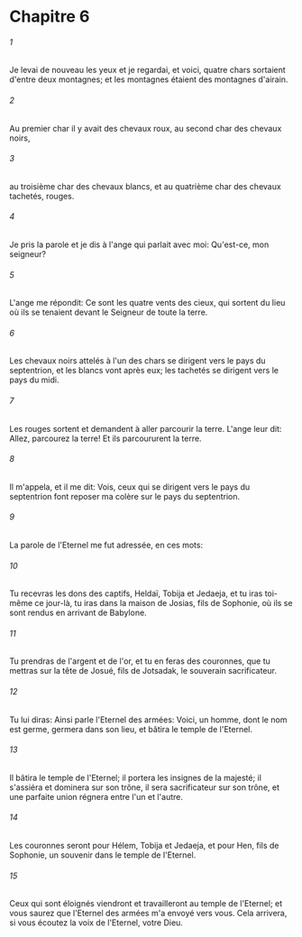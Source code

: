 # Chapitre 6

###### 1
Je levai de nouveau les yeux et je regardai, et voici, quatre chars sortaient d'entre deux montagnes; et les montagnes étaient des montagnes d'airain.
###### 2
Au premier char il y avait des chevaux roux, au second char des chevaux noirs,
###### 3
au troisième char des chevaux blancs, et au quatrième char des chevaux tachetés, rouges.
###### 4
Je pris la parole et je dis à l'ange qui parlait avec moi: Qu'est-ce, mon seigneur?
###### 5
L'ange me répondit: Ce sont les quatre vents des cieux, qui sortent du lieu où ils se tenaient devant le Seigneur de toute la terre.
###### 6
Les chevaux noirs attelés à l'un des chars se dirigent vers le pays du septentrion, et les blancs vont après eux; les tachetés se dirigent vers le pays du midi.
###### 7
Les rouges sortent et demandent à aller parcourir la terre. L'ange leur dit: Allez, parcourez la terre! Et ils parcoururent la terre.
###### 8
Il m'appela, et il me dit: Vois, ceux qui se dirigent vers le pays du septentrion font reposer ma colère sur le pays du septentrion.
###### 9
La parole de l'Eternel me fut adressée, en ces mots:
###### 10
Tu recevras les dons des captifs, Heldaï, Tobija et Jedaeja, et tu iras toi-même ce jour-là, tu iras dans la maison de Josias, fils de Sophonie, où ils se sont rendus en arrivant de Babylone.
###### 11
Tu prendras de l'argent et de l'or, et tu en feras des couronnes, que tu mettras sur la tête de Josué, fils de Jotsadak, le souverain sacrificateur.
###### 12
Tu lui diras: Ainsi parle l'Eternel des armées: Voici, un homme, dont le nom est germe, germera dans son lieu, et bâtira le temple de l'Eternel.
###### 13
Il bâtira le temple de l'Eternel; il portera les insignes de la majesté; il s'assiéra et dominera sur son trône, il sera sacrificateur sur son trône, et une parfaite union régnera entre l'un et l'autre.
###### 14
Les couronnes seront pour Hélem, Tobija et Jedaeja, et pour Hen, fils de Sophonie, un souvenir dans le temple de l'Eternel.
###### 15
Ceux qui sont éloignés viendront et travailleront au temple de l'Eternel; et vous saurez que l'Eternel des armées m'a envoyé vers vous. Cela arrivera, si vous écoutez la voix de l'Eternel, votre Dieu.
